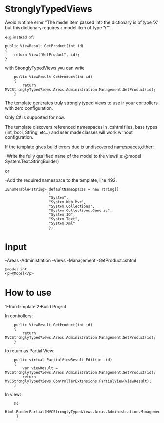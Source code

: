 StronglyTypedViews
==================

Avoid runtime error "The model item passed into the dictionary is of type ‘X’ but this dictionary requires a model item of type ‘Y‘".

e.g instead of:

	public ViewResult GetProduct(int id)
	{
	    return View("GetProduct", id);
	}
with StronglyTypedViews you can write

        public ViewResult GetProduct(int id)
        {
            return MVCStronglyTypedViews.Areas.Administration.Management.GetProduct(id);
        }

The template generates truly strongly typed views to use in your controllers with zero configuration.

Only C# is supported for now.

The template discovers referenced namespaces in .cshtml files, base types (int, bool, String, etc..) and user made classes will work without configuration.

If the template gives build errors due to undiscovered namespaces,either:

-Write the fully qualified name of the model to the view(i.e: @model System.Text.StringBuilder)

or

-Add the required namespace to the template, line 492.

	IEnumerable<string> defaultNameSpaces = new string[]
	                    {
	                    "System",
	                    "System.Web.Mvc",
	                    "System.Collections",
	                    "System.Collections.Generic",
	                    "System.IO",
	                    "System.Text",
	                    "System.Xml"
	                    };
Input
==================
-Areas
 -Administration
  -Views
   -Management
    -GetProduct.cshtml
	
	@model int
	<p>@Model</p>
	
How to use
==================
1-Run template
2-Build Project

In controllers:

        public ViewResult GetProduct(int id)
        {
            return MVCStronglyTypedViews.Areas.Administration.Management.GetProduct(id);
        }
		
to return as Partial View:
		
		public virtual PartialViewResult Edit(int id)
        {
            var viewResult = MVCStronglyTypedViews.Areas.Administration.Management.GetProduct(id);
            return MVCStronglyTypedViews.ControllerExtensions.PartialView(viewResult);
        }

In views:

	    @{
			Html.RenderPartial(MVCStronglyTypedViews.Areas.Administration.Management.GetProduct(90)); 
	     }
